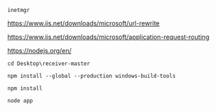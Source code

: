     inetmgr

https://www.iis.net/downloads/microsoft/url-rewrite

https://www.iis.net/downloads/microsoft/application-request-routing

https://nodejs.org/en/

    cd Desktop\receiver-master
    
    npm install --global --production windows-build-tools
    
    npm install
  
    node app
  
